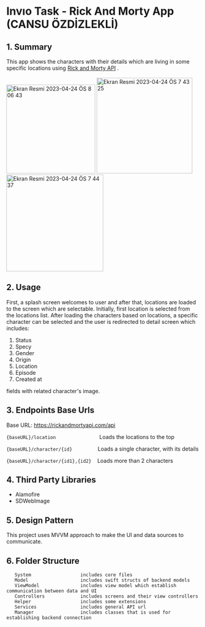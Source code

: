 # Invıo Task - Rick And Morty App (CANSU ÖZDİZLEKLİ)

## 1. Summary
This app shows the characters with their details which are living in some specific locations using [Rick and Morty API](https://rickandmortyapi.com/) .
<br><br>
<img width="232" alt="Ekran Resmi 2023-04-24 ÖS 8 06 43" src="https://user-images.githubusercontent.com/101900120/234067135-c751e3a8-069f-41b9-bcd3-9aaddacfb2c1.png">
<img width="250" alt="Ekran Resmi 2023-04-24 ÖS 7 43 25" src="https://user-images.githubusercontent.com/101900120/234067152-93f8d6f9-a7e7-480e-85c2-5ccb84bf2c7e.png">
<img width="253" alt="Ekran Resmi 2023-04-24 ÖS 7 44 37" src="https://user-images.githubusercontent.com/101900120/234067158-f13e10cf-149b-43c5-b5c6-da6733018bce.png">


## 2. Usage
First, a splash screen welcomes to user and after that, locations are loaded to the screen which are selectable. 
Initially, first location is selected from the locations list.
After loading the characters based on locations, a specific character can be selected and the user is redirected to detail screen which includes:
1. Status
2. Specy
3. Gender
4. Origin
5. Location
6. Episode
7. Created at

fields with related character's image.

## 3. Endpoints Base Urls
Base URL: https://rickandmortyapi.com/api

`{baseURL}/location`&nbsp;&nbsp;&nbsp;&nbsp;&nbsp;&nbsp;&nbsp;&nbsp;&nbsp;&nbsp;&nbsp;&nbsp;&nbsp;&nbsp;&nbsp;&nbsp;&nbsp;&nbsp;&nbsp;&nbsp;&nbsp;&nbsp;&nbsp;&nbsp;&nbsp;&nbsp;&nbsp;&nbsp;&nbsp;Loads the locations to the top

`{baseURL}/character/{id}`&nbsp;&nbsp;&nbsp;&nbsp;&nbsp;&nbsp;&nbsp;&nbsp;&nbsp;&nbsp;&nbsp;&nbsp;&nbsp;&nbsp;&nbsp;&nbsp;&nbsp;Loads a single character, with its details

`{baseURL}/character/{id1},{id2}`&nbsp;&nbsp;&nbsp;&nbsp;Loads more than 2 characters

## 4. Third Party Libraries

* Alamofire
* SDWebImage

## 5. Design Pattern
This project uses MVVM approach to make the UI and data sources to communicate.

## 6. Folder Structure 

```
   System                  includes core files
   Model                   includes swift structs of backend models
   ViewModel               includes view model which establish communication between data and UI
   Controllers             includes screens and their view controllers
   Helper                  includes some extensions
   Services                includes general API url
   Manager                 includes classes that is used for establishing backend connection
   ```
 




